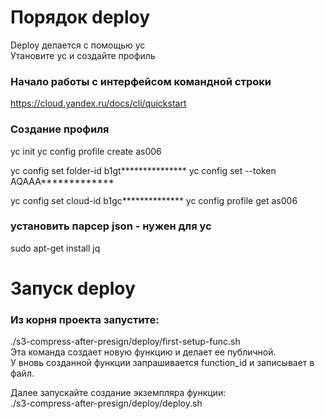 # Порядок deploy

Deploy делается с помощью yc  
Утановите yc и создайте профиль

### Начало работы с интерфейсом командной строки
https://cloud.yandex.ru/docs/cli/quickstart

### Создание профиля
yc init
yc config profile create as006

yc config set folder-id b1gt***************
yc config set --token AQAAA*************

yc config set cloud-id b1gc**************
yc config profile get as006

### установить парсер json - нужен для yc
sudo apt-get install jq

# Запуск deploy
### Из корня проекта запустите:
./s3-compress-after-presign/deploy/first-setup-func.sh  
Эта команда создает новую функцию и делает ее публичной.  
У вновь созданной функции запрашивается function_id и записывает в файл.

Далее запускайте создание экземпляра функции:  
./s3-compress-after-presign/deploy/deploy.sh


